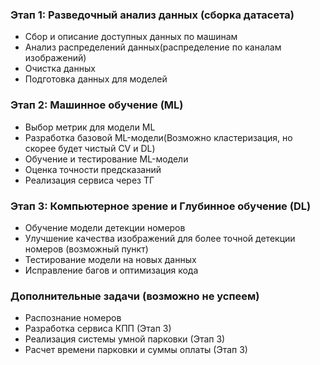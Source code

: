 ### Этап 1: Разведочный анализ данных (сборка датасета)
* Сбор и описание доступных данных по машинам
* Анализ распределений данных(распределение по каналам изображений)
* Очистка данных
* Подготовка данных для моделей
### Этап 2: Машинное обучение (ML)
* Выбор метрик для модели ML
* Разработка базовой ML-модели(Возможно кластеризация, но скорее будет чистый CV и DL)
* Обучение и тестирование ML-модели
* Оценка точности предсказаний
* Реализация сервиса через ТГ
### Этап 3: Компьютерное зрение и Глубинное обучение (DL)
* Обучение модели детекции номеров
* Улучшение качества изображений для более точной детекции номеров (возможный пункт)
* Тестирование модели на новых данных
* Исправление багов и оптимизация кода
### Дополнительные задачи (возможно не успеем)
* Распознание номеров
* Разработка сервиса КПП (Этап 3)
* Реализация системы умной парковки (Этап 3)
* Расчет времени парковки и суммы оплаты (Этап 3)
